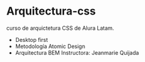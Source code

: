 # Arquitectura-css
curso de arquictetura CSS de Alura Latam. 
- Desktop first
- Metodología Atomic Design
- Arquitectura BEM
Instructora: Jeanmarie Quijada



